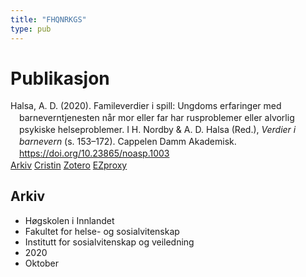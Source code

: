 ```yaml
---
title: "FHQNRKGS"
type: pub
---
```

<h1>Publikasjon</h1>
<article id="csl-bib-container-FHQNRKGS" class="csl-bib-container">
  <div class="csl-bib-body" style="line-height: 1.35; padding-left: 1em; text-indent:-1em;">
  <div class="csl-entry">Halsa, A. D. (2020). Famileverdier i spill: Ungdoms erfaringer med barneverntjenesten n&#xE5;r mor eller far har rusproblemer eller alvorlig psykiske helseproblemer. I H. Nordby &amp; A. D. Halsa (Red.), <i>Verdier i barnevern</i> (s. 153&#x2013;172). Cappelen Damm Akademisk. <a href="https://doi.org/10.23865/noasp.1003">https://doi.org/10.23865/noasp.1003</a></div>
</div>
  <div class="csl-bib-buttons">
    <a href="#taxonomy-article-FHQNRKGS" class="csl-bib-button">Arkiv</a>
    <a href="https://app.cristin.no/results/show.jsf?id=1843188" alt="Cristin URL" class="csl-bib-button">Cristin</a>
    <a href="http://zotero.org/groups/5402882/items/FHQNRKGS" alt="Zotero URL" class="csl-bib-button">Zotero</a>
    <a href="http://ezproxy.inn.no/login?url=https://doi.org/10.23865/noasp.1003" class="csl-bib-button">EZproxy</a>
  </div>
  <div id="csl-bib-meta-container-FHQNRKGS"></div>
</article>
<div id="csl-bib-meta-FHQNRKGS" class="csl-bib-meta">
  <article id="taxonomy-article-FHQNRKGS" class="taxonomy-article">
    <h1>Arkiv</h1>
    <ul>
      <li>Høgskolen i Innlandet</li>
      <li>Fakultet for helse- og sosialvitenskap</li>
      <li>Institutt for sosialvitenskap og veiledning</li>
      <li>2020</li>
      <li>Oktober</li>
    </ul>
  </article>
</div>
